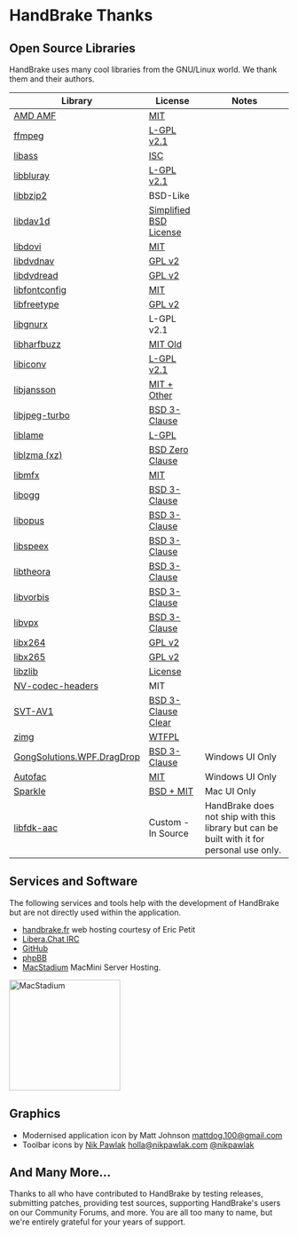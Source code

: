# HandBrake Thanks

## Open Source Libraries

HandBrake uses many cool libraries from the GNU/Linux world. We thank them and their authors.

| Library | License | Notes |
| ------- | ------- | ----- |
| [AMD AMF](https://github.com/GPUOpen-LibrariesAndSDKs/AMF) | [MIT](https://github.com/GPUOpen-LibrariesAndSDKs/AMF?tab=License-1-ov-file#readme) ||
| [ffmpeg](https://ffmpeg.org/) | [L-GPL v2.1](https://git.ffmpeg.org/gitweb/ffmpeg.git/blob_plain/refs/heads/master:/COPYING.LGPLv2.1) ||
| [libass](https://github.com/libass/libass) | [ISC](https://github.com/libass/libass?tab=ISC-1-ov-file#readme) ||
| [libbluray](https://www.videolan.org/developers/libbluray.html) | [L-GPL v2.1](https://code.videolan.org/videolan/libbluray/-/blob/master/COPYING) ||
| [libbzip2](https://sourceforge.net/projects/bzip2/) | BSD-Like ||
| [libdav1d](https://code.videolan.org/videolan/dav1d) | [Simplified BSD License](https://code.videolan.org/videolan/dav1d/-/blob/master/COPYING?ref_type=heads) ||
| [libdovi](https://github.com/quietvoid/dovi_tool) | [MIT](https://github.com/quietvoid/dovi_tool/blob/main/LICENSE) ||
| [libdvdnav](https://www.videolan.org/developers/libdvdnav.html) | [GPL v2](https://code.videolan.org/videolan/libdvdnav/-/blob/master/COPYING) ||
| [libdvdread](https://www.videolan.org/developers/libdvdnav.html) | [GPL v2](https://code.videolan.org/videolan/libdvdread/-/blob/master/COPYING) ||
| [libfontconfig](https://freedesktop.org/wiki/Software/fontconfig/) | [MIT](https://gitlab.freedesktop.org/fontconfig/fontconfig/-/blob/main/COPYING) ||
| [libfreetype](https://freetype.org/) | [GPL v2](https://freetype.org/license.html) ||
| [libgnurx](https://sourceforge.net/projects/mingw/files/Other/UserContributed/regex/mingw-regex-2.5.1/) | L-GPL v2.1 ||
| [libharfbuzz](https://www.freedesktop.org/wiki/Software/HarfBuzz/) | [MIT Old](https://github.com/harfbuzz/harfbuzz?tab=License-1-ov-file#readme) ||
| [libiconv](https://www.gnu.org/software/libiconv/) | [L-GPL v2.1](https://www.gnu.org/licenses/old-licenses/lgpl-2.1.en.html) ||
| [libjansson](http://www.digip.org/jansson/) | [MIT + Other](https://github.com/akheron/jansson?tab=License-1-ov-file#readme) ||
| [libjpeg-turbo](https://github.com/libjpeg-turbo/libjpeg-turbo) | [BSD 3-Clause](https://github.com/libjpeg-turbo/libjpeg-turbo?tab=License-1-ov-file#readme) ||
| [liblame](http://lame.sourceforge.net/) | [L-GPL](https://lame.sourceforge.io/) ||
| [liblzma (xz)](https://tukaani.org/xz/) | [BSD Zero Clause](https://git.tukaani.org/?p=xz.git;a=blob;f=COPYING.0BSD) ||
| [libmfx](https://github.com/intel/libvpl) | [MIT](https://github.com/intel/libvpl/blob/main/LICENSE) ||
| [libogg](https://xiph.org/ogg/) | [BSD 3-Clause](https://gitlab.xiph.org/xiph/ogg/-/blob/master/COPYING) ||
| [libopus](https://www.opus-codec.org/) | [BSD 3-Clause](https://www.opus-codec.org/license/) ||
| [libspeex](https://www.speex.org/) | [BSD 3-Clause](https://gitlab.xiph.org/xiph/speex/-/blob/master/COPYING) ||
| [libtheora](https://theora.org/) | [BSD 3-Clause](https://gitlab.xiph.org/xiph/theora/-/blob/master/COPYING) ||
| [libvorbis](http://vorbis.com/) | [BSD 3-Clause](https://gitlab.xiph.org/xiph/vorbis/-/blob/master/COPYING) ||
| [libvpx](https://github.com/webmproject/libvpx/) |[BSD 3-Clause](https://github.com/webmproject/libvpx/?tab=BSD-3-Clause-1-ov-file#readme) ||
| [libx264](https://www.videolan.org/developers/x264.html) | [GPL v2](https://www.videolan.org/developers/x264.html) ||
| [libx265](http://x265.org/) | [GPL v2](https://www.x265.org/x265-licensing-faq/) ||
| [libzlib](http://zlib.net/) | [License](https://zlib.net/zlib_license.html) ||
| [NV-codec-headers](https://git.videolan.org/?p=ffmpeg/nv-codec-headers.git) | MIT ||
| [SVT-AV1](https://gitlab.com/AOMediaCodec/SVT-AV1) | [BSD 3-Clause Clear](https://gitlab.com/AOMediaCodec/SVT-AV1/-/blob/master/LICENSE.md) ||
| [zimg](https://github.com/sekrit-twc/zimg) | [WTFPL](https://github.com/sekrit-twc/zimg?tab=WTFPL-1-ov-file#readme) | |
| [GongSolutions.WPF.DragDrop](https://github.com/punker76/gong-wpf-dragdrop) | [BSD 3-Clause](https://github.com/punker76/gong-wpf-dragdrop/blob/develop/LICENSE) | Windows UI Only |
| [Autofac](https://autofac.org/) | [MIT](https://github.com/autofac/Autofac/blob/develop/LICENSE) |  Windows UI Only |
| [Sparkle](https://sparkle-project.org/) | [BSD + MIT](https://github.com/sparkle-project/Sparkle?tab=License-1-ov-file#readme) |  Mac UI Only |
| [libfdk-aac](https://sourceforge.net/projects/opencore-amr/) | Custom - In Source | HandBrake does not ship with this library but can be built with it for personal use only. |


## Services and Software
The following services and tools help with the development of HandBrake but are not directly used within the application.

- [handbrake.fr](https://handbrake.fr) web hosting courtesy of Eric Petit
- [Libera.Chat IRC](https://libera.chat/)
- [GitHub](https://github.com)
- [phpBB](http://www.phpbb.com/)
- [MacStadium](https://www.macstadium.com/) MacMini Server Hosting. 
<img width="200" alt="MacStadium" src="https://uploads-ssl.webflow.com/5ac3c046c82724970fc60918/5c019d917bba312af7553b49_MacStadium-developerlogo.png">


## Graphics

- Modernised application icon by Matt Johnson <mattdog.100@gmail.com>
- Toolbar icons by [Nik Pawlak](http://nikpawlak.com) <holla@nikpawlak.com> [@nikpawlak](https://twitter.com/nikpawlak)


## And Many More...

Thanks to all who have contributed to HandBrake by testing releases, submitting patches, providing test sources, supporting HandBrake's users on our Community Forums, and more. You are all too many to name, but we're entirely grateful for your years of support.

